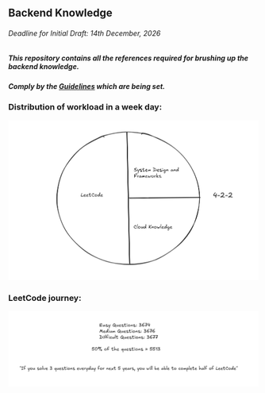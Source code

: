## Backend Knowledge

###### Deadline for Initial Draft: 14th December, 2026

##### This repository contains all the references required for brushing up the backend knowledge. 

##### Comply by the [Guidelines](./Guidelines.md) which are being set.

### Distribution of workload in a week day:
![Pie](/assets/images/ss3.png)

### LeetCode journey:
![Stat](/assets/images/ss4.png)
